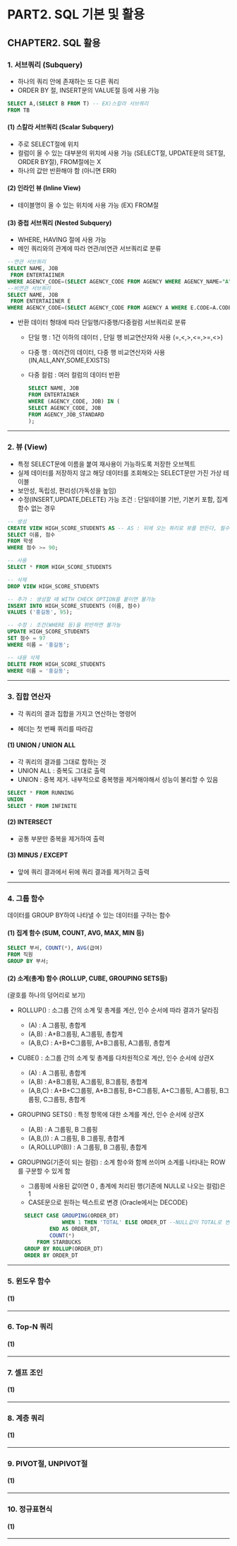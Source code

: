 # PART2. SQL 기본 및 활용

## CHAPTER2. SQL 활용

### 1. 서브쿼리 (Subquery)

- 하나의 쿼리 안에 존재하는 또 다른 쿼리
- ORDER BY 절, INSERT문의 VALUE절 등에 사용 가능

```sql
SELECT A,(SELECT B FROM T) -- EX)스칼라 서브쿼리
FROM TB
```

#### (1) 스칼라 서브쿼리 (Scalar Subquery)

- 주로 SELECT절에 위치
- 컬럼이 올 수 있는 대부분의 위치에 사용 가능 (SELECT절, UPDATE문의 SET절, ORDER BY절), FROM절에는 X
- 하나의 값만 반환해야 함 (아니면 ERR)

#### (2) 인라인 뷰 (Inline View)

- 테이블명이 올 수 있는 위치에 사용 가능 (EX) FROM절

#### (3) 중첩 서브쿼리 (Nested Subquery)

- WHERE, HAVING 절에 사용 가능
- 메인 쿼리와의 관계에 따라 연관/비연관 서브쿼리로 분류

```sql
--연관 서브쿼리
SELECT NAME, JOB
 FROM ENTERTAIINER
WHERE AGENCY_CODE=(SELECT AGENCY_CODE FROM AGENCY WHERE AGENCY_NAME="A")
--비연관 서브쿼리
SELECT NAME, JOB
 FROM ENTERTAIINER E
WHERE AGENCY_CODE=(SELECT AGENCY_CODE FROM AGENCY A WHERE E.CODE=A.CODE)
```

- 반환 데이터 형태에 따라 단일행/다중행/다중컬럼 서브쿼리로 분류

  - 단일 행 : 1건 이하의 데이터 , 단일 행 비교연산자와 사용 (=,<,>,<=,>=,<>)
  - 다중 행 : 여러건의 데이터, 다중 행 비교연산자와 사용 (IN,ALL,ANY,SOME,EXISTS)
  - 다중 컬럼 : 여러 컬럼의 데이터 반환

    ```sql
    SELECT NAME, JOB
    FROM ENTERTAINER
    WHERE (AGENCY_CODE, JOB) IN (
    SELECT AGENCY_CODE, JOB
    FROM AGENCY_JOB_STANDARD
    );
    ```

---

### 2. 뷰 (View)

- 특정 SELECT문에 이름을 붙여 재사용이 가능하도록 저장한 오브젝트
- 실제 데이터를 저장하지 않고 해당 데이터를 조회해오는 SELECT문만 가진 가상 테이블
- 보안성, 독립성, 편리성(가독성을 높임)
- 수정(INSERT,UPDATE,DELETE) 가능 조건 : 단일테이블 기반, 기본키 포함, 집계함수 없는 경우

```sql
-- 생성
CREATE VIEW HIGH_SCORE_STUDENTS AS -- AS : 뒤에 오는 쿼리로 뷰를 만든다, 필수 키워드
SELECT 이름, 점수
FROM 학생
WHERE 점수 >= 90;

-- 사용
SELECT * FROM HIGH_SCORE_STUDENTS

-- 삭제
DROP VIEW HIGH_SCORE_STUDENTS

-- 추가 : 생성할 때 WITH CHECK OPTION를 붙이면 불가능
INSERT INTO HIGH_SCORE_STUDENTS (이름, 점수)
VALUES ('홍길동', 95);

-- 수정 : 조건(WHERE 등)을 위반하면 불가능
UPDATE HIGH_SCORE_STUDENTS
SET 점수 = 97
WHERE 이름 = '홍길동';

-- 내용 삭제
DELETE FROM HIGH_SCORE_STUDENTS
WHERE 이름 = '홍길동';
```

---

### 3. 집합 연산자

- 각 쿼리의 결과 집합을 가지고 연산하는 명령어

- 헤더는 첫 번째 쿼리를 따라감

#### (1) UNION / UNION ALL

- 각 쿼리의 결과를 그대로 합하는 것
- UNION ALL : 중복도 그대로 출력
- UNION : 중복 제거. 내부적으로 중복행을 제거해야해서 성능이 불리할 수 있음

```sql
SELECT * FROM RUNNING
UNION
SELECT * FROM INFINITE
```

#### (2) INTERSECT

- 공통 부분만 중복을 제거하여 출력

#### (3) MINUS / EXCEPT

- 앞에 쿼리 결과에서 뒤에 쿼리 결과를 제거하고 출력

---

### 4. 그룹 함수

데이터를 GROUP BY하여 나타낼 수 있는 데이터를 구하는 함수

#### (1) 집계 함수 (SUM, COUNT, AVG, MAX, MIN 등)

```sql
SELECT 부서, COUNT(*), AVG(급여)
FROM 직원
GROUP BY 부서;
```

#### (2) 소계(총계) 함수 (ROLLUP, CUBE, GROUPING SETS등)

(괄호를 하나의 덩어리로 보기)

- ROLLUP() : 소그룹 간의 소계 및 총계를 계산, 인수 순서에 따라 결과가 달라짐

  - (A) : A 그룹핑, 총합계
  - (A,B) : A+B그룹핑, A그룹핑, 총합계
  - (A,B,C) : A+B+C그룹핑, A+B그룹핑, A그룹핑, 총합계

- CUBE() : 소그룹 간의 소계 및 총계를 다차원적으로 계산, 인수 순서에 상관X

  - (A) : A 그룹핑, 총합계
  - (A,B) : A+B그룹핑, A그룹핑, B그룹핑, 총합계
  - (A,B,C) : A+B+C그룹핑, A+B그룹핑, B+C그룹핑, A+C그룹핑, A그룹핑, B그룹핑, C그룹핑, 총합계

- GROUPING SETS() : 특정 항목에 대한 소계를 계산, 인수 순서에 상관X

  - (A,B) : A 그룹핑, B 그룹핑
  - (A,B,()) : A 그룹핑, B 그룹핑, 총합계
  - (A,ROLLUP(B)) : A 그룹핑, B 그룹핑, 총합계

- GROUPING(기준이 되는 컬럼) : 소계 함수와 함께 쓰이며 소계를 나타내는 ROW를 구분할 수 있게 함

  - 그룹핑에 사용된 값이면 0 , 총계에 처리된 행(기존에 NULL로 나오는 컬럼)은 1
  - CASE문으로 원하는 텍스트로 변경 (Oracle에서는 DECODE)

  ```sql
    SELECT CASE GROUPING(ORDER_DT)
                WHEN 1 THEN 'TOTAL' ELSE ORDER_DT --NULL값이 TOTAL로 변경됨
            END AS ORDER_DT,
            COUNT(*)
        FROM STARBUCKS
    GROUP BY ROLLUP(ORDER_DT)
    ORDER BY ORDER_DT
  ```

---

### 5. 윈도우 함수

#### (1)

---

### 6. Top-N 쿼리

#### (1)

---

### 7. 셀프 조인

#### (1)

---

### 8. 계층 쿼리

#### (1)

---

### 9. PIVOT절, UNPIVOT절

#### (1)

---

### 10. 정규표현식

#### (1)

---

```

```
